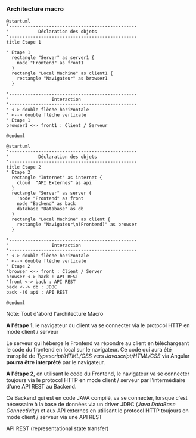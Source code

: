 ### Architecture macro

```plantuml
@startuml
'------------------------------------------------
'           Déclaration des objets
'------------------------------------------------
title Etape 1

' Etape 1
  rectangle "Server" as server1 {
    node "Frontend" as front1
  }
  rectangle "Local Machine" as client1 {
    rectangle "Navigateur" as browser1
  }

'------------------------------------------------
'                Interaction
'------------------------------------------------
' <-> double flèche horizontale
' <--> double flèche verticale
' Etape 1
browser1 <-> front1 : Client / Serveur

@enduml
```

```plantuml
@startuml
'------------------------------------------------
'           Déclaration des objets
'------------------------------------------------
title Etape 2
' Etape 2
  rectangle "Internet" as internet {
    cloud  "API Externes" as api
  }
  rectangle "Server" as server {
    'node "Frontend" as front
    node "Backend" as back
    database "Database" as db
  }
  rectangle "Local Machine" as client {
    rectangle "Navigateur\n(Frontend)" as browser
  }

'------------------------------------------------
'                Interaction
'------------------------------------------------
' <-> double flèche horizontale
' <--> double flèche verticale
' Etape 2
'browser <-> front : Client / Server
browser <-> back : API REST
'front <-> back : API REST
back <--> db : JDBC
back -(0 api : API REST

@enduml
```

Note:
Tout d'abord l'architecture Macro

**A l'étape 1**, le navigateur du client va se connecter via le protocol HTTP en mode client / serveur

Le serveur qui héberge le Frontend va répondre au client en téléchargeant le code du frontend en local sur le navigateur.
Ce code qui aura été transpilé de *Typescript/HTML/CSS* vers *Javascript/HTML/CSS* via Angular **pourra être interprété** par le navigateur.

**A l'étape 2**, en utilisant le code du Frontend, le navigateur va se connecter toujours via le protocol HTTP en mode client / serveur par l'intermédiaire d'une API REST au Backend.

Ce Backend qui est en code JAVA compilé, va se connecter, lorsque c'est nécessaire à la base de données via un driver JDBC (*Java DataBase Connectivity*) et aux API externes en utilisant le protocol HTTP toujours en mode client / serveur via une API REST

API REST (representational state transfer)
